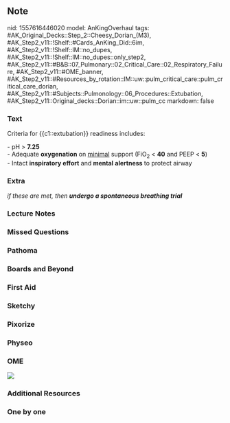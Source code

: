 ## Note
nid: 1557616446020
model: AnKingOverhaul
tags: #AK_Original_Decks::Step_2::Cheesy_Dorian_(M3), #AK_Step2_v11::!Shelf::#Cards_AnKing_Did::6im, #AK_Step2_v11::!Shelf::IM::no_dupes, #AK_Step2_v11::!Shelf::IM::no_dupes::only_step2, #AK_Step2_v11::#B&B::07_Pulmonary::02_Critical_Care::02_Respiratory_Failure, #AK_Step2_v11::#OME_banner, #AK_Step2_v11::#Resources_by_rotation::IM::uw::pulm_critical_care::pulm_critical_care_dorian, #AK_Step2_v11::#Subjects::Pulmonology::06_Procedures::Extubation, #AK_Step2_v11::Original_decks::Dorian::im::uw::pulm_cc
markdown: false

### Text
Criteria for {{c1::extubation}} readiness includes:
<div>
  - pH > <b>7.25</b>
</div>
<div>
  - Adequate <b>oxygenation</b> on <u>minimal</u> support
  (FiO<sub>2</sub> < <b>40</b> and PEEP < <b>5</b>)
</div>
<div>
  - Intact <b>inspiratory effort</b> and <b>mental</b>
  <b>alertness</b> to protect airway
</div>

### Extra
<div>
  <div>
    <div>
      <i>if these are met, then <b>undergo a spontaneous breathing
      trial</b></i>
    </div>
  </div>
</div>

### Lecture Notes


### Missed Questions


### Pathoma


### Boards and Beyond


### First Aid


### Sketchy


### Pixorize


### Physeo


### OME
<div class="ome-widget">
  <a href="https://onlinemeded.org?ref=anki"><img src=
  "_OME_AnkiFlashcards_General_4.png"></a>
</div>

### Additional Resources


### One by one

